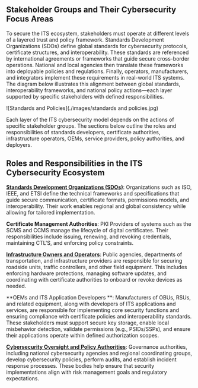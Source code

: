 ## **Stakeholder Groups and Their Cybersecurity Focus Areas**

To secure the ITS ecosystem, stakeholders must operate at different levels of a layered trust and policy framework. Standards Development Organizations (SDOs) define global standards for cybersecurity protocols, certificate structures, and interoperability. These standards are referenced by international agreements or frameworks that guide secure cross-border operations. National and local agencies then translate these frameworks into deployable policies and regulations. Finally, operators, manufacturers, and integrators implement these requirements in real-world ITS systems. The diagram below illustrates this alignment between global standards, interoperability frameworks, and national policy actions—each layer supported by specific stakeholders with defined responsibilities.

![Standards and Policies](./images/standards and policies.jpg)

Each layer of the ITS cybersecurity model depends on the actions of specific stakeholder groups. The sections below outline the roles and responsibilities of standards developers, certificate authorities, infrastructure operators, OEMs, service providers, policy authorities, and deployers.

## Roles and Responsibilities in the ITS Cybersecurity Ecosystem

**[Standards Development Organizations (SDOs)](stakeholder-standards-developers.md)**: Organizations such as ISO, IEEE, and ETSI define the technical frameworks and specifications that guide secure communication, certificate formats, permissions models, and interoperability. Their work enables regional and global consistency while allowing for tailored implementation.

**Certificate Management Authorities**: PKI Providers of systems such as the SCMS and CCMS manage the lifecycle of digital certificates. Their responsibilities include issuing, renewing, and revoking credentials, maintaining CTL'S, and enforcing policy constraints.

**[Infrastructure Owners and Operators](stakeholder-ioo)**: Public agencies, departments of transportation, and infrastructure providers are responsible for securing roadside units, traffic controllers, and other field equipment. This includes enforcing hardware protections, managing software updates, and coordinating with certificate authorities to onboard or revoke devices as needed.

**OEMs and ITS Application Developers **: Manufacturers of OBUs, RSUs, and related equipment, along with developers of ITS applications and services, are responsible for implementing core security functions and ensuring compliance with certificate policies and interoperability standards. These stakeholders must support secure key storage, enable local misbehavior detection, validate permissions (e.g., PSIDs/SSPs), and ensure their applications operate within defined authorization scopes. 

**[Cybersecurity Oversight and Policy Authorities](stakeholder-policy-makers.md)**: Governance authorities, including national cybersecurity agencies and regional coordinating groups, develop cybersecurity policies, perform audits, and establish incident response processes. These bodies help ensure that security implementations align with risk management goals and regulatory expectations.





